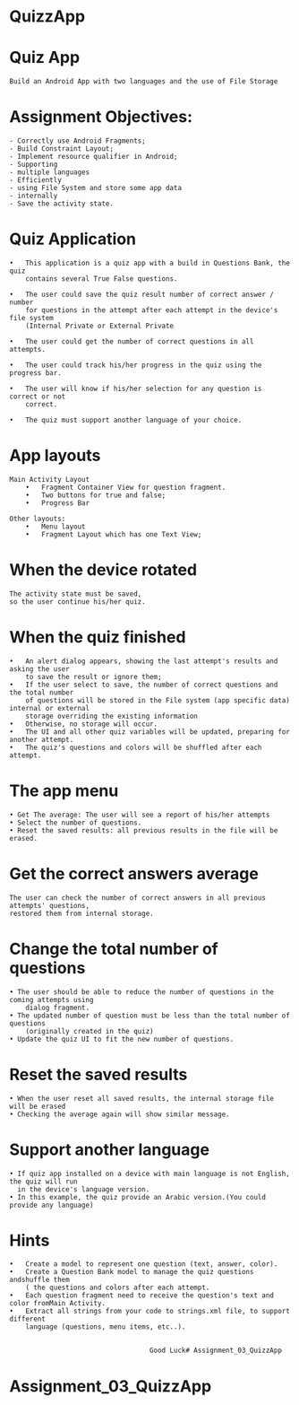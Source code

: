 # QuizzApp
# Quiz App

    Build an Android App with two languages and the use of File Storage

# Assignment Objectives:

    - Correctly use Android Fragments;
    - Build Constraint Layout;
    - Implement resource qualifier in Android;
    - Supporting
    - multiple languages
    - Efficiently
    - using File System and store some app data
    - internally
    - Save the activity state.

# Quiz Application

    •   This application is a quiz app with a build in Questions Bank, the quiz
        contains several True False questions.

    •   The user could save the quiz result number of correct answer / number
        for questions in the attempt after each attempt in the device's file system
        (Internal Private or External Private

    •   The user could get the number of correct questions in all attempts.

    •   The user could track his/her progress in the quiz using the progress bar.

    •   The user will know if his/her selection for any question is correct or not
        correct.

    •   The quiz must support another language of your choice.

# App layouts

    Main Activity Layout
        •   Fragment Container View for question fragment.
        •   Two buttons for true and false;
        •   Progress Bar

    Other layouts:
        •   Menu layout
        •   Fragment Layout which has one Text View;

# When the device rotated

    The activity state must be saved,
    so the user continue his/her quiz.

# When the quiz finished

    •   An alert dialog appears, showing the last attempt's results and asking the user
        to save the result or ignore them;
    •   If the user select to save, the number of correct questions and the total number 
        of questions will be stored in the File system (app specific data) internal or external
        storage overriding the existing information
    •   Otherwise, no storage will occur.
    •   The UI and all other quiz variables will be updated, preparing for another attempt.
    •   The quiz's questions and colors will be shuffled after each attempt.

# The app menu

    • Get The average: The user will see a report of his/her attempts
    • Select the number of questions.
    • Reset the saved results: all previous results in the file will be erased.

# Get the correct answers average

    The user can check the number of correct answers in all previous attempts' questions, 
    restored them from internal storage.

# Change the total number of questions

    • The user should be able to reduce the number of questions in the coming attempts using 
        dialog fragment.
    • The updated number of question must be less than the total number of questions 
        (originally created in the quiz)
    • Update the quiz UI to fit the new number of questions.

# Reset the saved results
    
    • When the user reset all saved results, the internal storage file will be erased
    • Checking the average again will show similar message.

# Support another language

    • If quiz app installed on a device with main language is not English, the quiz will run
      in the device's language version.
    • In this example, the quiz provide an Arabic version.(You could provide any language)

# Hints

    •   Create a model to represent one question (text, answer, color).
    •   Create a Question Bank model to manage the quiz questions andshuffle them
        ( the questions and colors after each attempt.
    •   Each question fragment need to receive the question's text and color fromMain Activity.
    •   Extract all strings from your code to strings.xml file, to support different
        language (questions, menu items, etc..).


                                       Good Luck# Assignment_03_QuizzApp
# Assignment_03_QuizzApp
